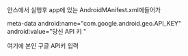 안스에서 실행후 app에 있는 AndroidMAnifest.xml에들어가

meta-data
        android:name="com.google.android.geo.API_KEY"
        android:value="당신 API 키 "

여기에 본인 구글 API키 입력
